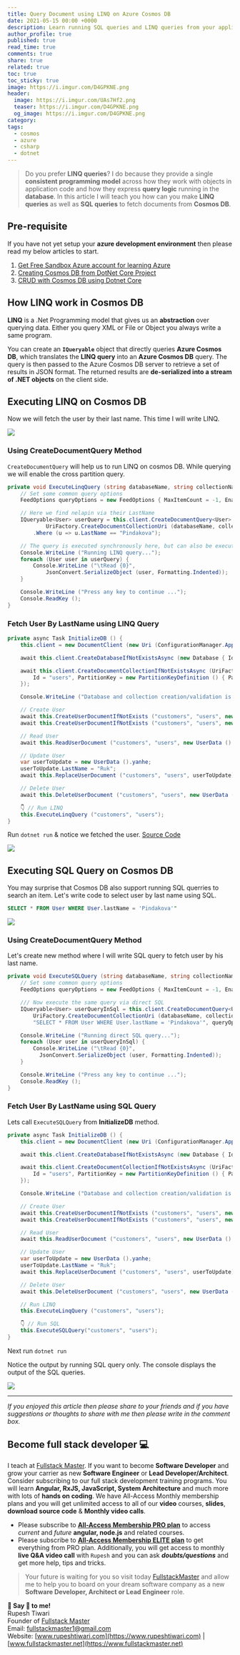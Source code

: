 ```yaml
---
title: Query Document using LINQ on Azure Cosmos DB
date: 2021-05-15 00:00 +0000
description: Learn running SQL queries and LINQ queries from your application on Azure Cosmos DB.
author_profile: true
published: true
read_time: true
comments: true
share: true
related: true
toc: true
toc_sticky: true
image: https://i.imgur.com/D4GPKNE.png
header:
  image: https://i.imgur.com/UAs7Hf2.png
  teaser: https://i.imgur.com/D4GPKNE.png
  og_image: https://i.imgur.com/D4GPKNE.png
category:
tags:
  - cosmos
  - azure
  - csharp
  - dotnet
---
```


> Do you prefer **LINQ queries**? I do because they provide a single **consistent programming model** across how they work with objects in application code and how they express **query logic** running in the **database**. In this article I will teach you how can you make **LINQ queries** as well as **SQL queries** to fetch documents from **Cosmos DB**.

## Pre-requisite

If you have not yet setup your **azure development environment** then please read my below articles to start.

1. [Get Free Sandbox Azure account for learning Azure](http://www.rupeshtiwari.com/blog/azure-sandbox-free-account-for-learning/)
2. [Creating Cosmos DB from DotNet Core Project](http://www.rupeshtiwari.com/blog/creating-cosmos-db-from-dotnet-core-project/)
3. [CRUD with Cosmos DB using Dotnet Core](http://www.rupeshtiwari.com/blog/crud-with-cosmos-db-and-dotnet-core/)

## How LINQ work in Cosmos DB

**LINQ** is a .Net Programming model that gives us an **abstraction** over querying data. Either you query XML or File or Object you always write a same program.

You can create an **`IQueryable`** object that directly queries **Azure Cosmos DB**, which translates the **LINQ query** into an **Azure Cosmos DB** query. The query is then passed to the Azure Cosmos DB server to retrieve a set of results in JSON format. The returned results are **de-serialized into a stream of .NET objects** on the client side.

## Executing LINQ on Cosmos DB

Now we will fetch the user by their last name. This time I will write LINQ.

![](https://imgur.com/5XcsfJY.gif)

### Using CreateDocumentQuery Method

`CreateDocumentQuery` will help us to run LINQ on cosmos DB. While querying we will enable the cross partition query.

```csharp
private void ExecuteLinqQuery (string databaseName, string collectionName) {
    // Set some common query options
    FeedOptions queryOptions = new FeedOptions { MaxItemCount = -1, EnableCrossPartitionQuery = true };

    // Here we find nelapin via their LastName
    IQueryable<User> userQuery = this.client.CreateDocumentQuery<User> (
            UriFactory.CreateDocumentCollectionUri (databaseName, collectionName), queryOptions)
        .Where (u => u.LastName == "Pindakova");

    // The query is executed synchronously here, but can also be executed asynchronously via the IDocumentQuery<T> interface
    Console.WriteLine ("Running LINQ query...");
    foreach (User user in userQuery) {
        Console.WriteLine ("\tRead {0}",
            JsonConvert.SerializeObject (user, Formatting.Indented));
    }

    Console.WriteLine ("Press any key to continue ...");
    Console.ReadKey ();
}

```

### Fetch User By LastName using LINQ Query

```csharp
private async Task InitializeDB () {
    this.client = new DocumentClient (new Uri (ConfigurationManager.AppSettings["accountEndpoint"]), ConfigurationManager.AppSettings["accountKey"]);

    await this.client.CreateDatabaseIfNotExistsAsync (new Database { Id = "customers" });

    await this.client.CreateDocumentCollectionIfNotExistsAsync (UriFactory.CreateDatabaseUri ("customers"), new DocumentCollection {
        Id = "users", PartitionKey = new PartitionKeyDefinition () { Paths = new System.Collections.ObjectModel.Collection<string> () { "/userId" } }
    });

    Console.WriteLine ("Database and collection creation/validation is complete");

    // Create User
    await this.CreateUserDocumentIfNotExists ("customers", "users", new UserData ().nelapin);
    await this.CreateUserDocumentIfNotExists ("customers", "users", new UserData ().yanhe);

    // Read User
    await this.ReadUserDocument ("customers", "users", new UserData ().yanhe);

    // Update User
    var userToUpdate = new UserData ().yanhe;
    userToUpdate.LastName = "Ruk";
    await this.ReplaceUserDocument ("customers", "users", userToUpdate);

    // Delete User
    await this.DeleteUserDocument ("customers", "users", new UserData ().yanhe);

    👇 // Run LINQ
    this.ExecuteLinqQuery ("customers", "users");
}
```

Run `dotnet run` & notice we fetched the user. [Source Code](https://github.com/rupeshtiwari/dotnet-azure-cosmos-db-example/commit/e4bac7e8cc7c6b8e468f72c14d0db554440e759e)

![](https://imgur.com/kAaBKok.png)

## Executing SQL Query on Cosmos DB

You may surprise that Cosmos DB also support running SQL querries to search an item.
Let's write code to select user by last name using SQL.

```sql
SELECT * FROM User WHERE User.lastName = 'Pindakova'"
```

![](https://imgur.com/Zr0I2rX.gif)

### Using CreateDocumentQuery Method

Let's create new method where I will write SQL query to fetch user by his last name.

```csharp
private void ExecuteSQLQuery (string databaseName, string collectionName) {
    // Set some common query options
    FeedOptions queryOptions = new FeedOptions { MaxItemCount = -1, EnableCrossPartitionQuery = true };

    /// Now execute the same query via direct SQL
    IQueryable<User> userQueryInSql = this.client.CreateDocumentQuery<User> (
        UriFactory.CreateDocumentCollectionUri (databaseName, collectionName),
        "SELECT * FROM User WHERE User.lastName = 'Pindakova'", queryOptions);

    Console.WriteLine ("Running direct SQL query...");
    foreach (User user in userQueryInSql) {
        Console.WriteLine ("\tRead {0}",
          JsonConvert.SerializeObject (user, Formatting.Indented));
    }

    Console.WriteLine ("Press any key to continue ...");
    Console.ReadKey ();
}
```

### Fetch User By LastName using SQL Query

Lets call `ExecuteSQLQuery` from **InitializeDB** method.

```csharp
private async Task InitializeDB () {
    this.client = new DocumentClient (new Uri (ConfigurationManager.AppSettings["accountEndpoint"]), ConfigurationManager.AppSettings["accountKey"]);

    await this.client.CreateDatabaseIfNotExistsAsync (new Database { Id = "customers" });

    await this.client.CreateDocumentCollectionIfNotExistsAsync (UriFactory.CreateDatabaseUri ("customers"), new DocumentCollection {
        Id = "users", PartitionKey = new PartitionKeyDefinition () { Paths = new System.Collections.ObjectModel.Collection<string> () { "/userId" } }
    });

    Console.WriteLine ("Database and collection creation/validation is complete");

    // Create User
    await this.CreateUserDocumentIfNotExists ("customers", "users", new UserData ().nelapin);
    await this.CreateUserDocumentIfNotExists ("customers", "users", new UserData ().yanhe);

    // Read User
    await this.ReadUserDocument ("customers", "users", new UserData ().yanhe);

    // Update User
    var userToUpdate = new UserData ().yanhe;
    userToUpdate.LastName = "Ruk";
    await this.ReplaceUserDocument ("customers", "users", userToUpdate);

    // Delete User
    await this.DeleteUserDocument ("customers", "users", new UserData ().yanhe);

    // Run LINQ
    this.ExecuteLinqQuery ("customers", "users");

    👇 // Run SQL
    this.ExecuteSQLQuery("customers", "users");
}
```

Next run `dotnet run`

Notice the output by running SQL query only. The console displays the output of the SQL queries.

![](https://imgur.com/bjhHDzT.png)

---

_If you enjoyed this article then please share to your friends and if you have suggestions or thoughts to share with me then please write in the comment box._

## Become full stack developer 💻

I teach at [Fullstack Master](https://www.fullstackmaster.net). If you want to become **Software Developer** and grow your carrier as new **Software Engineer** or **Lead Developer/Architect**. Consider subscribing to our full stack development training programs. You will learn **Angular, RxJS, JavaScript, System Architecture** and much more with lots of **hands on coding**. We have All-Access Monthly membership plans and you will get unlimited access to all of our **video** courses, **slides**, **download source code** & **Monthly video calls**.

- Please subscribe to **[All-Access Membership PRO plan](https://www.fullstackmaster.net/pro)** to access _current_ and _future_ **angular, node.js** and related courses.
- Please subscribe to **[All-Access Membership ELITE plan](https://www.fullstackmaster.net/elite)** to get everything from PRO plan. Additionally, you will get access to monthly **live Q&A video call** with `Rupesh` and you can ask **_doubts/questions_** and get more help, tips and tricks.

> Your future is waiting for you so visit today [FullstackMaster](www.fullstackmaster.net) and allow me to help you to board on your dream software company as a new **Software Developer, Architect or Lead Engineer** role.

**💖 Say 👋 to me!**
<br>Rupesh Tiwari
<br>Founder of [Fullstack Master](https://www.fullstackmaster.net)
<br>Email: <a href="mailto:fullstackmaster1@gmail.com?subject=Hi">fullstackmaster1@gmail.com</a>
<br>Website: [www.rupeshtiwari.com](https://www.rupeshtiwari.com) | [www.fullstackmaster.net](https://www.fullstackmaster.net)
